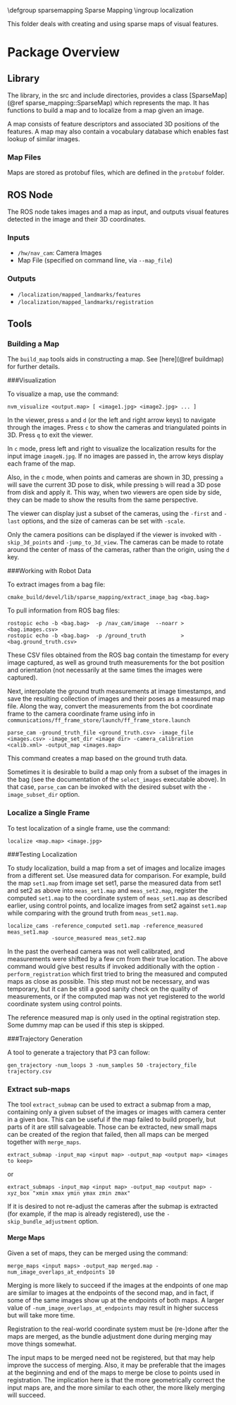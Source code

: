 \defgroup sparsemapping Sparse Mapping
\ingroup localization

This folder deals with creating and using sparse maps of visual features.

# Package Overview

## Library

The library, in the src and include directories, provides a class
[SparseMap](@ref sparse_mapping::SparseMap) which represents the map. It has functions to build a map and to localize
from a map given an image.

A map consists of feature descriptors and associated 3D positions of the features.
A map may also contain a vocabulary database which enables fast lookup of similar images.

### Map Files

Maps are stored as protobuf files, which are defined in the `protobuf` folder.

## ROS Node

The ROS node takes images and a map as input, and outputs visual features
detected in the image and their 3D coordinates.

### Inputs

* `/hw/nav_cam`: Camera Images
* Map File (specified on command line, via `--map_file`)

### Outputs

* `/localization/mapped_landmarks/features`
* `/localization/mapped_landmarks/registration`

## Tools

### Building a Map

The `build_map` tools aids in constructing a map. See [here](@ref buildmap) for
further details.

###Visualization

To visualize a map, use the command:

    nvm_visualize <output.map> [ <image1.jpg> <image2.jpg> ... ]

In the viewer, press `a` and `d` (or the left and right arrow
keys) to navigate through the images. Press `c` to show the cameras
and triangulated points in 3D. Press `q` to exit the viewer.

In `c` mode, press left and right to visualize the localization
results for the input image `imageN.jpg`. If no images are
passed in, the arrow keys display each frame of the map.

Also, in the `c` mode, when points and cameras are shown in 3D,
pressing `a` will save the current 3D pose to disk, while pressing `b`
will read a 3D pose from disk and apply it. This way, when two viewers
are open side by side, they can be made to show the results from the
same perspective. 

The viewer can display just a subset of the cameras, using the `-first`
and `-last` options, and the size of cameras can be set with `-scale`. 

Only the camera positions can be displayed if the viewer is invoked with
`-skip_3d_points` and `-jump_to_3d_view`. The cameras can be made to rotate
around the center of mass of the cameras, rather than the origin, using
the `d` key.

###Working with Robot Data

To extract images from a bag file:

    cmake_build/devel/lib/sparse_mapping/extract_image_bag <bag.bag>

To pull information from ROS bag files:

    rostopic echo -b <bag.bag>  -p /nav_cam/image  --noarr > <bag.images.csv>
    rostopic echo -b <bag.bag>  -p /ground_truth           > <bag.ground_truth.csv>

These CSV files obtained from the ROS bag contain the timestamp for
every image captured, as well as ground truth measurements for the bot
position and orientation (not necessarily at the same times the images
were captured).

Next, interpolate the ground truth measurements at image timestamps,
and save the resulting collection of images and their poses as a
measured map file. Along the way, convert the measurements from the
bot coordinate frame to the camera coordinate frame using info in
`communications/ff_frame_store/launch/ff_frame_store.launch`

    parse_cam -ground_truth_file <ground_truth.csv> -image_file <images.csv> -image_set_dir <image dir> -camera_calibration <calib.xml> -output_map <images.map>

This command creates a map based on the ground truth data.

Sometimes it is desirable to build a map only from a subset of the
images in the bag (see the documentation of the `select_images`
executable above). In that case, `parse_cam` can be invoked with the
desired subset with the `-image_subset_dir` option.

### Localize a Single Frame

To test localization of a single frame, use the command:

    localize <map.map> <image.jpg>

###Testing Localization

To study localization, build a map from a set of images and localize
images from a different set. Use measured data for comparison. For
example, build the map `set1.map` from image set set1, parse the
measured data from set1 and set2 as above into `meas_set1.map` and
`meas_set2.map`, register the computed `set1.map` to the coordinate system
of `meas_set1.map` as described earlier, using control points, 
and localize images from set2 against `set1.map` while comparing with the
ground truth from `meas_set1.map`.

    localize_cams -reference_computed set1.map -reference_measured meas_set1.map
                  -source_measured meas_set2.map

In the past the overhead camera was not well calibrated, and
measurements were shifted by a few cm from their true location. The
above command would give best results if invoked additionally with the
option `-perform_registration` which first tried to bring the measured
and computed maps as close as possible.  This step must not be
necessary, and was temporary, but it can be still a good sanity check
on the quality of measurements, or if the computed map was not yet
registered to the world coordinate system using control points.

The reference measured map is only used in the optinal registration
step. Some dummy map can be used if this step is skipped.

###Trajectory Generation

A tool to generate a trajectory that P3 can follow: 

    gen_trajectory -num_loops 3 -num_samples 50 -trajectory_file trajectory.csv

### Extract sub-maps

The tool `extract_submap` can be used to extract a submap from a map,
containing only a given subset of the images or images with camera
center in a given box. This can be useful if the map failed to build
properly, but parts of it are still salvageable. Those can be
extracted, new small maps can be created of the region that failed,
then all maps can be merged together with `merge_maps`.

    extract_submap -input_map <input map> -output_map <output map> <images to keep> 

or 

    extract_submaps -input_map <input map> -output_map <output map> -xyz_box "xmin xmax ymin ymax zmin zmax"

If it is desired to not re-adjust the cameras after the submap is
extracted (for example, if the map is already registered), use the
`-skip_bundle_adjustment` option.

#### Merge Maps

Given a set of maps, they can be merged using the command:

    merge_maps <input maps> -output_map merged.map -num_image_overlaps_at_endpoints 10

Merging is more likely to succeed if the images at the endpoints of
one map are similar to images at the endpoints of the second map, and
in fact, if some of the same images show up at the endpoints of both
maps. A larger value of `-num_image_overlaps_at_endpoints` may result
in higher success but will take more time. 

Registration to the real-world coordinate system must be (re-)done
after the maps are merged, as the bundle adjustment done during merging
may move things somewhat.

The input maps to be merged need not be registered, but that may help
improve the success of merging. Also, it may be preferable that
the images at the beginning and end of the maps to merge be close
to points used in registration. The implication here is that the 
more geometrically correct the input maps are, and the more similar
to each other, the more likely merging will succeed.

